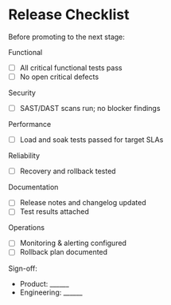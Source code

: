 # Release Checklist

Before promoting to the next stage:

Functional
- [ ] All critical functional tests pass
- [ ] No open critical defects

Security
- [ ] SAST/DAST scans run; no blocker findings

Performance
- [ ] Load and soak tests passed for target SLAs

Reliability
- [ ] Recovery and rollback tested

Documentation
- [ ] Release notes and changelog updated
- [ ] Test results attached

Operations
- [ ] Monitoring & alerting configured
- [ ] Rollback plan documented

Sign-off:
- Product: ______
- Engineering: ______

